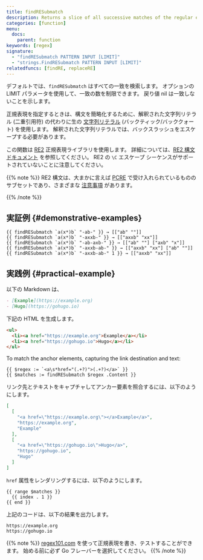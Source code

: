 ```yaml
---
title: findRESubmatch
description: Returns a slice of all successive matches of the regular expression. Each element is a slice of strings holding the text of the leftmost match of the regular expression and the matches, if any, of its subexpressions.
categories: [function]
menu:
  docs:
    parent: function
keywords: [regex]
signature:
  - "findRESubmatch PATTERN INPUT [LIMIT]"
  - "strings.FindRESubmatch PATTERN INPUT [LIMIT]"
relatedfuncs: [findRE, replaceRE]
---
```


デフォルトでは、`findRESubmatch` はすべての一致を検索します。 オプションの LIMIT パラメータを使用して、一致の数を制限できます。 戻り値 nil は一致しないことを示します。

正規表現を指定するときは、構文を簡略化するために、解釈された文字列リテラル (二重引用符) の代わりに生の [文字列リテラル][string literal] (バックティック/バッククォート) を使用します。 解釈された文字列リテラルでは、バックスラッシュをエスケープする必要があります。

[string literal]: https://go.dev/ref/spec#String_literals

この関数は [RE2] 正規表現ライブラリを使用します。 詳細については、[RE2 構文ドキュメント][RE2 syntax documentation] を参照してください。 RE2 の `\C` エスケープ シーケンスがサポートされていないことに注意してください。

[RE2]: https://github.com/google/re2/
[RE2 syntax documentation]: https://github.com/google/re2/wiki/Syntax/

{{% note %}}
RE2 構文は、大まかに言えば [PCRE] で受け入れられているもののサブセットであり、さまざまな [注意事項][caveats] があります。

[caveats]: https://swtch.com/~rsc/regexp/regexp3.html#caveats
[PCRE]: https://www.pcre.org/
{{% /note %}}

## 実証例 {#demonstrative-examples}

```go-html-template
{{ findRESubmatch `a(x*)b` "-ab-" }} → [["ab" ""]]
{{ findRESubmatch `a(x*)b` "-axxb-" }} → [["axxb" "xx"]]
{{ findRESubmatch `a(x*)b` "-ab-axb-" }} → [["ab" ""] ["axb" "x"]]
{{ findRESubmatch `a(x*)b` "-axxb-ab-" }} → [["axxb" "xx"] ["ab" ""]]
{{ findRESubmatch `a(x*)b` "-axxb-ab-" 1 }} → [["axxb" "xx"]]
```

## 実践例 {#practical-example}

以下の Markdown は、

```md
- [Example](https://example.org)
- [Hugo](https://gohugo.io)
```

下記の HTML を生成します。

```html
<ul>
  <li><a href="https://example.org">Example</a></li>
  <li><a href="https://gohugo.io">Hugo</a></li>
</ul>
```

To match the anchor elements, capturing the link destination and text:

```go-html-template
{{ $regex := `<a\s*href="(.+?)">(.+?)</a>` }}
{{ $matches := findRESubmatch $regex .Content }}
```

リンク先とテキストをキャプチャしてアンカー要素を照合するには、以下のようにします。

```json
[
  [
    "<a href=\"https://example.org\"></a>Example</a>",
    "https://example.org",
    "Example"
  ],
  [
    "<a href=\"https://gohugo.io\">Hugo</a>",
    "https://gohugo.io",
    "Hugo"
  ]
]
```

`href` 属性をレンダリングするには、以下のようにします。

```go-html-template
{{ range $matches }}
  {{ index . 1 }}
{{ end }}
```

上記のコードは、以下の結果を出力します。

```text
https://example.org
https://gohugo.io
```

{{% note %}}
[regex101.com](https://regex101.com/) を使って正規表現を書き、テストすることができます。
始める前に必ず Go フレーバーを選択してください。
{{% /note %}}
